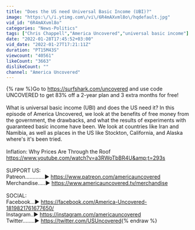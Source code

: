 ```yaml
---
title: "Does the US need Universal Basic Income (UBI)?"
image: "https:\/\/i.ytimg.com\/vi\/6R4mAXvml8o\/hqdefault.jpg"
vid_id: "6R4mAXvml8o"
categories: "News-Politics"
tags: ["Chris Chappell","America Uncovered","universal basic income"]
date: "2022-01-28T17:45:52+03:00"
vid_date: "2022-01-27T17:21:11Z"
duration: "PT15M43S"
viewcount: "40561"
likeCount: "3663"
dislikeCount: ""
channel: "America Uncovered"
---
```

{% raw %}Go to <a rel="nofollow" target="blank" href="https://surfshark.com/uncovered">https://surfshark.com/uncovered</a> and use code UNCOVERED to get 83% off a 2-year plan and 3 extra months for free!<br /><br />What is universal basic income (UBI) and does the US need it? In this episode of America Uncovered, we look at the benefits of free money from the government, the drawbacks, and what the results of experiments with guaranteed basic income have been. We look at countries like Iran and Namibia, as well as places in the US like Stockton, California, and Alaska where's it's been tried. <br /><br />Inflation: Why Prices Are Through the Roof <a rel="nofollow" target="blank" href="https://www.youtube.com/watch?v=a3RWoTbBR4U&amp;t=293s">https://www.youtube.com/watch?v=a3RWoTbBR4U&amp;t=293s</a><br /><br />SUPPORT US: <br />Patreon.............► <a rel="nofollow" target="blank" href="https://www.patreon.com/americauncovered">https://www.patreon.com/americauncovered</a><br />Merchandise.....► <a rel="nofollow" target="blank" href="https://www.americauncovered.tv/merchandise">https://www.americauncovered.tv/merchandise</a><br /><br />SOCIAL:<br />Facebook...► <a rel="nofollow" target="blank" href="https://facebook.com/America-Uncovered-1819821761677650/">https://facebook.com/America-Uncovered-1819821761677650/</a><br />Instagram..► <a rel="nofollow" target="blank" href="https://instagram.com/americauncovered">https://instagram.com/americauncovered</a><br />Twitter........► <a rel="nofollow" target="blank" href="https://twitter.com/USUncovered">https://twitter.com/USUncovered</a>{% endraw %}
